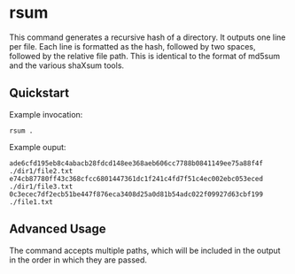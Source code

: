 rsum
====

This command generates a recursive hash of a directory. It outputs one line per
file. Each line is formatted as the hash, followed by two spaces, followed by
the relative file path. This is identical to the format of md5sum and the
various shaXsum tools.

Quickstart
----------

Example invocation:

```
rsum .
```

Example ouput:

```
ade6cfd195eb8c4abacb28fdcd148ee368aeb606cc7788b0841149ee75a88f4f  ./dir1/file2.txt
e74cb87780ff43c368cfcc6801447361dc1f241c4fd7f51c4ec002ebc053eced  ./dir1/file3.txt
0c3ecec7df2ecb51be447f876eca3408d25a0d81b54adc022f09927d63cbf199  ./file1.txt
```

Advanced Usage
--------------

The command accepts multiple paths, which will be included in the output in the
order in which they are passed.
